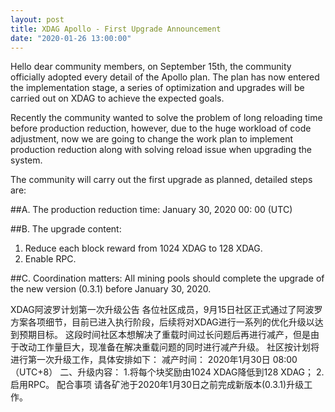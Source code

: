 ```yaml
---
layout: post
title: XDAG Apollo - First Upgrade Announcement
date: "2020-01-26 13:00:00"
---
```


Hello dear community members, on September 15th, the community officially adopted every detail of the Apollo plan. The plan has now entered the implementation stage, a series of optimization and upgrades will be carried out on XDAG to achieve the expected goals.

Recently the community wanted to solve the problem of long reloading time before production reduction, however, due to the huge workload of code adjustment, now we are going to change the work plan to implement production reduction along with solving reload issue when upgrading the system.

The community will carry out the first upgrade as planned, detailed steps are:

##A. The production reduction time:
January 30, 2020  00: 00 (UTC)

##B. The upgrade content:
1. Reduce each block reward from 1024 XDAG to 128 XDAG.
2. Enable RPC.

##C. Coordination matters:
All mining pools should complete the upgrade of the new version (0.3.1) before January 30, 2020.

XDAG阿波罗计划第一次升级公告
各位社区成员，9月15日社区正式通过了阿波罗方案各项细节，目前已进入执行阶段，后续将对XDAG进行一系列的优化升级以达到预期目标。
这段时间社区本想解决了重载时间过长问题后再进行减产，但是由于改动工作量巨大，现准备在解决重载问题的同时进行减产升级。
社区按计划将进行第一次升级工作，具体安排如下：
减产时间：
2020年1月30日 08:00（UTC+8）
二、升级内容：
1.将每个块奖励由1024 XDAG降低到128 XDAG；
2.启用RPC。
配合事项
请各矿池于2020年1月30日之前完成新版本(0.3.1)升级工作。